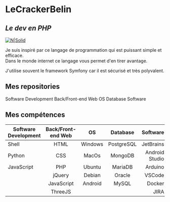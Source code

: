 # LeCrackerBelin
## _Le dev en PHP_

[![N|Solid](https://www.php.net//images/logos/php-power-white.png)](https://nodesource.com/products/nsolid)


Je suis inspiré par ce langage de programmation qui est puissant simple et efficace.<br>
Dans le monde internet ce langage vous permet d'en tirer avantage.

J'utilise souvent le framework Symfony car il est sécurisé et très polyvalent.

## Mes repositories
Software Development	Back/Front-end Web	OS	Database	Software

## Mes compétences
|Software Development|Back/Front-end Web|OS|Database|Software
|---    |:-:    |:-:    |:-:    |--:    |
|Shell|HTML|Windows|PostgreSQL|JetBrains|Git
|Python|CSS|MacOs|MongoDB|Android Studio|GitHub
|JavaScript|PHP|Ubuntu|MariaDB|Arduino|
||jQuery|Debian|Oracle|VSCode|
||JavaScript|Android|MySQL|Docker|
||ThreeJS|||JIRA|
